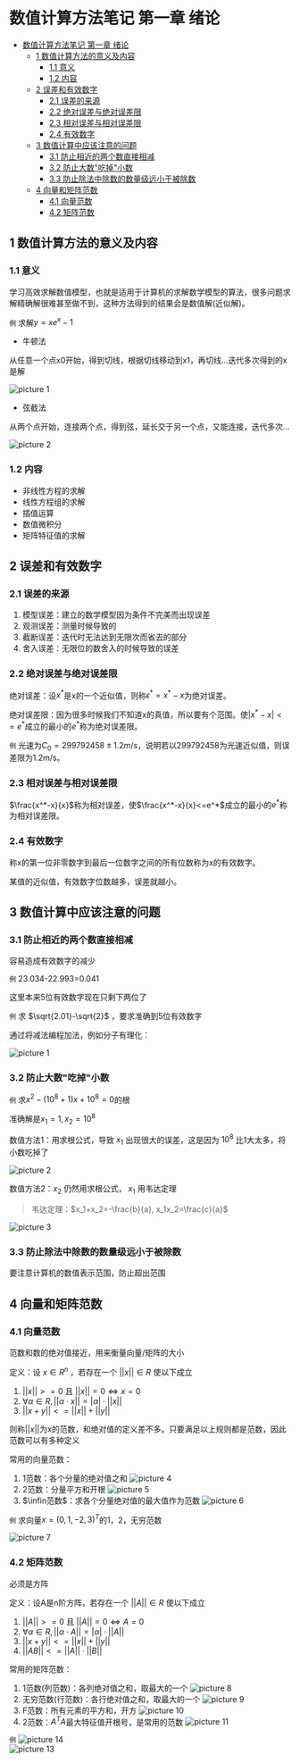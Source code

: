# 数值计算方法笔记 第一章 绪论

- [数值计算方法笔记 第一章 绪论](#数值计算方法笔记-第一章-绪论)
  - [1 数值计算方法的意义及内容](#1-数值计算方法的意义及内容)
    - [1.1 意义](#11-意义)
    - [1.2 内容](#12-内容)
  - [2 误差和有效数字](#2-误差和有效数字)
    - [2.1 误差的来源](#21-误差的来源)
    - [2.2 绝对误差与绝对误差限](#22-绝对误差与绝对误差限)
    - [2.3 相对误差与相对误差限](#23-相对误差与相对误差限)
    - [2.4 有效数字](#24-有效数字)
  - [3 数值计算中应该注意的问题](#3-数值计算中应该注意的问题)
    - [3.1 防止相近的两个数直接相减](#31-防止相近的两个数直接相减)
    - [3.2 防止大数"吃掉"小数](#32-防止大数吃掉小数)
    - [3.3 防止除法中除数的数量级远小于被除数](#33-防止除法中除数的数量级远小于被除数)
  - [4 向量和矩阵范数](#4-向量和矩阵范数)
    - [4.1 向量范数](#41-向量范数)
    - [4.2 矩阵范数](#42-矩阵范数)

## 1 数值计算方法的意义及内容

### 1.1 意义

学习高效求解数值模型，也就是适用于计算机的求解数学模型的算法，很多问题求解精确解很难甚至做不到，这种方法得到的结果会是数值解(近似解)。

`例`
求解$y=xe^x-1$

- 牛顿法

从任意一个点x0开始，得到切线，根据切线移动到x1，再切线...迭代多次得到的x是解

![picture 1](Media/c528206d1f1afbc8b36552f8293fbb8617173494daada0bab38e096be340a0fd.png)  

- 弦截法

从两个点开始，连接两个点，得到弦，延长交于另一个点，又能连接，迭代多次...

![picture 2](Media/c2da7c06d88158dbf77b4f2d074a0786aa4fbb7df724e35fb5c6e3d4ffb23f4a.png)  

### 1.2 内容

- 非线性方程的求解
- 线性方程组的求解
- 插值运算
- 数值微积分
- 矩阵特征值的求解

## 2 误差和有效数字

### 2.1 误差的来源

1. 模型误差：建立的数学模型因为条件不完美而出现误差
2. 观测误差：测量时候导致的
3. 截断误差：迭代时无法达到无限次而省去的部分
4. 舍入误差：无限位的数舍入的时候导致的误差

### 2.2 绝对误差与绝对误差限

绝对误差：设$x^*$是x的一个近似值，则称$\epsilon^*=x^*-x$为绝对误差。

绝对误差限：因为很多时候我们不知道x的真值，所以要有个范围。使$|x^*-x|<=e^*$成立的最小的$e^*$称为绝对误差限。

`例`
光速为$C_0=299792458\pm 1.2m/s$，说明若以299792458为光速近似值，则误差限为1.2m/s。

### 2.3 相对误差与相对误差限

$\frac{x^*-x}{x}$称为相对误差，使$\frac{x^*-x}{x}<=e^*$成立的最小的$e^*$称为相对误差限。

### 2.4 有效数字

称x的第一位非零数字到最后一位数字之间的所有位数称为x的有效数字。

某值的近似值，有效数字位数越多，误差就越小。

## 3 数值计算中应该注意的问题

### 3.1 防止相近的两个数直接相减

容易造成有效数字的减少

`例` 23.034-22.993=0.041

这里本来5位有效数字现在只剩下两位了

`例` 求 $\sqrt{2.01}-\sqrt{2}$ ，要求准确到5位有效数字

通过将减法编程加法，例如分子有理化：

![picture 1](Media/264622a8179aafa4efa52dbf9b7ae6b6c71ae3c8aa35b38c2a18938a961ab4ed.png)  

### 3.2 防止大数"吃掉"小数

`例` 求$x^2-(10^8+1)x+10^8=0$的根

准确解是$x_1=1, x_2=10^8$

数值方法1：用求根公式，导致 $x_1$ 出现很大的误差，这是因为 $10^8$ 比1大太多，将小数吃掉了

![picture 2](Media/bedd1ca3ac0914a17d01f77beaf5b52d0e1d33546ee9aeb8bb538d73a94abfd2.png)  

数值方法2：$x_2$ 仍然用求根公式， $x_1$ 用韦达定理

>韦达定理：$x_1+x_2=-\frac{b}{a}, x_1x_2=\frac{c}{a}$

![picture 3](Media/94a6c227fe861c6879b8a41a4fd6c664364eec49f88823088c304c72382eb333.png)  

### 3.3 防止除法中除数的数量级远小于被除数

要注意计算机的数值表示范围，防止超出范围

## 4 向量和矩阵范数

### 4.1 向量范数

范数和数的绝对值接近，用来衡量向量/矩阵的大小

定义：设 $x\in R^n$ ，若存在一个 $||x||\in R$ 使以下成立

1. $||x|| >= 0$ 且 $||x|| = 0 \Leftrightarrow x=0$
2. $\forall \alpha \in R, ||\alpha \cdot x||=|\alpha| \cdot ||x||$
3. $||x+y||<=||x||+||y||$

则称$||x||$为x的范数，和绝对值的定义差不多。只要满足以上规则都是范数，因此范数可以有多种定义

常用的向量范数：

1. 1范数：各个分量的绝对值之和
   ![picture 4](Media/0ee4fa494ec254551c1574050440a0be8d01e293874c63c7c1dbabe37ad1f8a2.png)  
2. 2范数：分量平方和开根
   ![picture 5](Media/637605ecc0a627c6f1cb386be596d1d606e120df3cb14a2f2a9d75b243b90aac.png)  
3. $\infin范数$：求各个分量绝对值的最大值作为范数
   ![picture 6](Media/6c75b9403b25ae244667ff20d956c30e8cf9dd51e23d6000307a3cff9eecd417.png)  

`例` 求向量$x=(0,1,-2,3)^T$的1，2，无穷范数

![picture 7](Media/e2cffb9b7197564c670afc578501fb3711ec30ba9e5c737a1428bbcc0d92ac3c.png)  

### 4.2 矩阵范数

必须是方阵

定义：设A是n阶方阵，若存在一个 $||A||\in R$ 使以下成立

1. $||A|| >= 0$ 且 $||A|| = 0 \Leftrightarrow A=0$
2. $\forall \alpha \in R, ||\alpha \cdot A||=|\alpha| \cdot ||A||$
3. $||x+y||<=||x||+||y||$
4. $||AB||<=||A|| \cdot ||B||$
  
常用的矩阵范数：

1. 1范数(列范数)：各列绝对值之和，取最大的一个
   ![picture 8](Media/5a8b08d3f6e62e8a64967b6a5c03ba68dc92019ff77ec30e03d9a648155b100c.png)  
2. 无穷范数(行范数)：各行绝对值之和，取最大的一个
   ![picture 9](Media/ce7e2c5c917df8b2fea151414e43144b9e930a5e005324bc8bc10c2f69e5f7e5.png)  
3. F范数：所有元素的平方和，开方
   ![picture 10](Media/17020ea2f07612df159fc2adf5b80b1df01d16548eae1151e6f2d498c56c97f3.png)  
4. 2范数：$A^TA$最大特征值开根号，是常用的范数
   ![picture 11](Media/912d8cfdf81019c453c5cbb316c7e73e5aa4eacae80af85a8961ae81880957ea.png)  

`例` ![picture 14](Media/2c7ff013aa64007baa0db6fc87965f5619d5e8ad68d2c960f38798107b147105.png)  
![picture 13](Media/207a63d087de6e6c3fa934c4a5931b0c27ef991276d43b80997310afdbde431c.png)  
